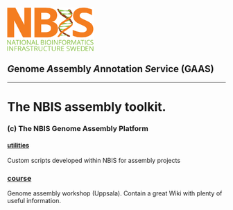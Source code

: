 
[<img align="center" src="../NBIS.png" width="200" height="100" />](https://nbis.se) 
<h2 ><em>G</em>enome <em>A</em>ssembly <em>A</em>nnotation <i>S</i>ervice (GAAS)</h2>

---------------------------

# The NBIS assembly toolkit.</br>
### (c) The NBIS Genome Assembly Platform

#### [utilities](utilities)
Custom scripts developed within NBIS for assembly projects

### [course](https://github.com/NBISweden/workshop-genome_assembly/wiki)
Genome assembly workshop (Uppsala). Contain a great Wiki with plenty of useful information.
